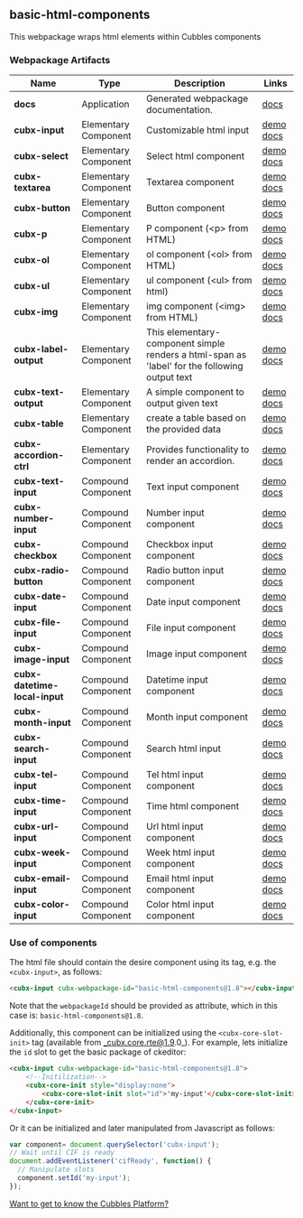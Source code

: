 ## basic-html-components
This webpackage wraps html elements within Cubbles components
### Webpackage Artifacts
| Name | Type | Description | Links |
|---|---|---|---|
| **docs** | Application | Generated webpackage documentation. | [docs](https://cubbles.world/shared/basic-html-components@1.8/docs/index.html) |
| **cubx-input** | Elementary Component | Customizable html input  | [demo](https://cubbles.world/shared/basic-html-components@1.8/cubx-input/demo/index.html) [docs](https://cubbles.world/shared/basic-html-components@1.8/cubx-input/docs/index.html) |
| **cubx-select** | Elementary Component | Select html component | [demo](https://cubbles.world/shared/basic-html-components@1.8/cubx-select/demo/index.html) [docs](https://cubbles.world/shared/basic-html-components@1.8/cubx-select/docs/index.html) |
| **cubx-textarea** | Elementary Component | Textarea component | [demo](https://cubbles.world/shared/basic-html-components@1.8/cubx-textarea/demo/index.html) [docs](https://cubbles.world/shared/basic-html-components@1.8/cubx-textarea/docs/index.html) |
| **cubx-button** | Elementary Component | Button component | [demo](https://cubbles.world/shared/basic-html-components@1.8/cubx-button/demo/index.html) [docs](https://cubbles.world/shared/basic-html-components@1.8/cubx-button/docs/index.html) |
| **cubx-p** | Elementary Component | P component (&lt;p&gt; from HTML) | [demo](https://cubbles.world/shared/basic-html-components@1.8/cubx-p/demo/index.html) [docs](https://cubbles.world/shared/basic-html-components@1.8/cubx-p/docs/index.html) |
| **cubx-ol** | Elementary Component | ol component (&lt;ol&gt; from HTML) | [demo](https://cubbles.world/shared/basic-html-components@1.8/cubx-ol/demo/index.html) [docs](https://cubbles.world/shared/basic-html-components@1.8/cubx-ol/docs/index.html) |
| **cubx-ul** | Elementary Component | ul component (&lt;ul&gt; from html) | [demo](https://cubbles.world/shared/basic-html-components@1.8/cubx-ul/demo/index.html) [docs](https://cubbles.world/shared/basic-html-components@1.8/cubx-ul/docs/index.html) |
| **cubx-img** | Elementary Component | img component (&lt;img&gt; from HTML) | [demo](https://cubbles.world/shared/basic-html-components@1.8/cubx-img/demo/index.html) [docs](https://cubbles.world/shared/basic-html-components@1.8/cubx-img/docs/index.html) |
| **cubx-label-output** | Elementary Component |  This elementary-component simple renders a html-span as &#39;label&#39; for the following output text | [demo](https://cubbles.world/shared/basic-html-components@1.8/cubx-label-output/demo/index.html) [docs](https://cubbles.world/shared/basic-html-components@1.8/cubx-label-output/docs/index.html) |
| **cubx-text-output** | Elementary Component | A simple component to output given text | [demo](https://cubbles.world/shared/basic-html-components@1.8/cubx-text-output/demo/index.html) [docs](https://cubbles.world/shared/basic-html-components@1.8/cubx-text-output/docs/index.html) |
| **cubx-table** | Elementary Component | create a table based on the provided data | [demo](https://cubbles.world/shared/basic-html-components@1.8/cubx-table/demo/index.html) [docs](https://cubbles.world/shared/basic-html-components@1.8/cubx-table/docs/index.html) |
| **cubx-accordion-ctrl** | Elementary Component | Provides functionality to render an accordion. | [demo](https://cubbles.world/shared/basic-html-components@1.8/cubx-accordion-ctrl/demo/index.html) [docs](https://cubbles.world/shared/basic-html-components@1.8/cubx-accordion-ctrl/docs/index.html) |
| **cubx-text-input** | Compound Component | Text input component | [demo](https://cubbles.world/shared/basic-html-components@1.8/cubx-text-input/demo/index.html) [docs](https://cubbles.world/shared/basic-html-components@1.8/cubx-text-input/docs/index.html) |
| **cubx-number-input** | Compound Component | Number input component | [demo](https://cubbles.world/shared/basic-html-components@1.8/cubx-number-input/demo/index.html) [docs](https://cubbles.world/shared/basic-html-components@1.8/cubx-number-input/docs/index.html) |
| **cubx-checkbox** | Compound Component | Checkbox input component | [demo](https://cubbles.world/shared/basic-html-components@1.8/cubx-checkbox/demo/index.html) [docs](https://cubbles.world/shared/basic-html-components@1.8/cubx-checkbox/docs/index.html) |
| **cubx-radio-button** | Compound Component | Radio button input component | [demo](https://cubbles.world/shared/basic-html-components@1.8/cubx-radio-button/demo/index.html) [docs](https://cubbles.world/shared/basic-html-components@1.8/cubx-radio-button/docs/index.html) |
| **cubx-date-input** | Compound Component | Date input component | [demo](https://cubbles.world/shared/basic-html-components@1.8/cubx-date-input/demo/index.html) [docs](https://cubbles.world/shared/basic-html-components@1.8/cubx-date-input/docs/index.html) |
| **cubx-file-input** | Compound Component | File input component | [demo](https://cubbles.world/shared/basic-html-components@1.8/cubx-file-input/demo/index.html) [docs](https://cubbles.world/shared/basic-html-components@1.8/cubx-file-input/docs/index.html) |
| **cubx-image-input** | Compound Component | Image input component | [demo](https://cubbles.world/shared/basic-html-components@1.8/cubx-image-input/demo/index.html) [docs](https://cubbles.world/shared/basic-html-components@1.8/cubx-image-input/docs/index.html) |
| **cubx-datetime-local-input** | Compound Component | Datetime input component | [demo](https://cubbles.world/shared/basic-html-components@1.8/cubx-datetime-local-input/demo/index.html) [docs](https://cubbles.world/shared/basic-html-components@1.8/cubx-datetime-local-input/docs/index.html) |
| **cubx-month-input** | Compound Component | Month input component | [demo](https://cubbles.world/shared/basic-html-components@1.8/cubx-month-input/demo/index.html) [docs](https://cubbles.world/shared/basic-html-components@1.8/cubx-month-input/docs/index.html) |
| **cubx-search-input** | Compound Component | Search html input | [demo](https://cubbles.world/shared/basic-html-components@1.8/cubx-search-input/demo/index.html) [docs](https://cubbles.world/shared/basic-html-components@1.8/cubx-search-input/docs/index.html) |
| **cubx-tel-input** | Compound Component | Tel html input component | [demo](https://cubbles.world/shared/basic-html-components@1.8/cubx-tel-input/demo/index.html) [docs](https://cubbles.world/shared/basic-html-components@1.8/cubx-tel-input/docs/index.html) |
| **cubx-time-input** | Compound Component | Time html component | [demo](https://cubbles.world/shared/basic-html-components@1.8/cubx-time-input/demo/index.html) [docs](https://cubbles.world/shared/basic-html-components@1.8/cubx-time-input/docs/index.html) |
| **cubx-url-input** | Compound Component | Url html input component | [demo](https://cubbles.world/shared/basic-html-components@1.8/cubx-url-input/demo/index.html) [docs](https://cubbles.world/shared/basic-html-components@1.8/cubx-url-input/docs/index.html) |
| **cubx-week-input** | Compound Component | Week html input component | [demo](https://cubbles.world/shared/basic-html-components@1.8/cubx-week-input/demo/index.html) [docs](https://cubbles.world/shared/basic-html-components@1.8/cubx-week-input/docs/index.html) |
| **cubx-email-input** | Compound Component | Email html input component | [demo](https://cubbles.world/shared/basic-html-components@1.8/cubx-email-input/demo/index.html) [docs](https://cubbles.world/shared/basic-html-components@1.8/cubx-email-input/docs/index.html) |
| **cubx-color-input** | Compound Component | Color html input component | [demo](https://cubbles.world/shared/basic-html-components@1.8/cubx-color-input/demo/index.html) [docs](https://cubbles.world/shared/basic-html-components@1.8/cubx-color-input/docs/index.html) |
### Use of components
The html file should contain the desire component using its tag, e.g. the `<cubx-input>`, as follows:
```html
<cubx-input cubx-webpackage-id="basic-html-components@1.8"></cubx-input>
```
Note that the `webpackageId` should be provided as attribute, which in this case is: `basic-html-components@1.8`.

Additionally, this component can be initialized using the `<cubx-core-slot-init>` tag (available from _cubx.core.rte@1.9.0_).
For example, lets initialize the `id` slot to get the basic package of ckeditor:

```html
<cubx-input cubx-webpackage-id="basic-html-components@1.8">
    <!--Initilization-->
    <cubx-core-init style="display:none">
        <cubx-core-slot-init slot="id">'my-input'</cubx-core-slot-init>
    </cubx-core-init>
</cubx-input>
```

Or it can be initialized and later manipulated from Javascript as follows:

```javascript
var component= document.querySelector('cubx-input');
// Wait until CIF is ready
document.addEventListener('cifReady', function() {
  // Manipulate slots
  component.setId('my-input');
});
```

[Want to get to know the Cubbles Platform?](https://cubbles.github.io)